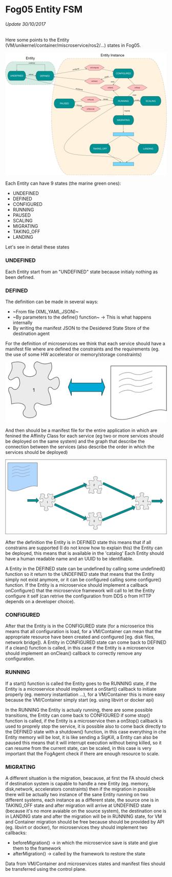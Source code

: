 # Fog05 Entity FSM

###### Update 30/10/2017

Here some points to the Entity (VM/unikernel/container/miscroservice/ros2/...) states in Fog05.

![](../img/fog05_fsm_node.png)


Each Entity can have 9 states (the marine green ones):

- UNDEFINED
- DEFINED
- CONFIGURED
- RUNNING
- PAUSED
- SCALING
- MIGRATING
- TAKING_OFF
- LANDING

Let's see in detail these states

### UNDEFINED


Each Entity start from an "UNDEFINED" state because initialy nothing as been defined.

### DEFINED

The definition can be made in several ways:

- ~From file (XML,YAML,JSON)~
- ~By parameters to the define() function~ -> This is what happens internally
- By writing the manifest JSON to the Desidered State Store of the destination agent

For the definition of microservices we think that each service should have a manifest file where are defined the constraints and the requirements (eg. the use of some HW accelerator or memory/storage constraints) 

![Microservice Manifest](../img/fog05_microservice_manifest.png)

And then should be a manifest file for the entire application in which are fenined the Affinity Class for each 
service (eg two or more services should be deployed on the same system) and the graph that describe the connection between the services (also describe the order in which the services should be deployed)

![Example App Graph](../img/fog05_example_app_graph.png)



After the definition the Entity is in DEFINED state this means that if all constrains are supported (I do not know how to explain this) the Entity can be deployed, this means that is available in the 'catalog'
Each Entity should have a human readable name and an UUID to be identifiable.

A Entity in the DEFINED state can be undefined by calling some undefined() function so it return to the UNDEFINED 
state that means that the Entity simply not exist anymore, or it can be configured calling some configure() function.
If the Entity is a microservice should implement a callback onConfigure() that the microservice framework will call to let the Entity configure it self (can retrive the configuration from DDS o from HTTP depends on a developer choice).

### CONFIGURED

After that the Entity is in the CONFIGURED state (for a microserice this means that all configuration is load, for a VM/Container can mean that the appropriate resource have been created and configured [eg. disk files, network bridge]).
A Entity in CONFIGURED state can come back to DEFINED if a clean() function is called, in this case if the Entity is a microservice should implement an onClean() callback to correctly remove any configuration.

### RUNNING

If a start() function is called the Entity goes to the RUNNING state, if the Entity is a microservice should implement a onStart() callback to initiate properly (eg. memory instantiation ...), for a VM/Container this is more easy because the VM/Container simply start (eg. using libvirt or docker api)

In the RUNNING the Entity is actualy running, there are some possible transitions, the Entity can come back to 
CONFIGURED if some stop() function is called, if the Entity is a microservice then a onStop() callback is used to proprely stop the service, it is possible also to come back directly to the DEFINED state with a shutdown() function, in this case everything in che Entity memory will be lost, it is like sending a SigKill, a Entity can also be paused this means that it will interrupt execution without being killed, so it can resume from the current state, can be scaled, in this case is very important that the FogAgent check if there are enough resource to scale.

### MIGRATING

A different situation is the migration, beacause, at first the FA should check if destination system is capable to 
handle a new Entity (eg. memory, disk,network, accelerators constraints) then if the migration in possible there will
 be actually two instance of the sane Entity running on two different systems, each instance as a different state, the
  source one is in TAKING_OFF state and after migration will arrive at UNDEFINED state (because it's no more avaiable 
  on the source system), the destination one is in LANDING state and after the migration will be in RUNNING state, for VM and Container migration should be free because should be provided by API (eg. libvirt or docker), for microservices they should implement two callbacks:

- beforeMigration() -> in which the microservice save is state and give them to the framework
- afterMigration() -> called by the framework to restore the state

Data from VM/Container and microservices states and manifest files should be transferred using the control plane.

 